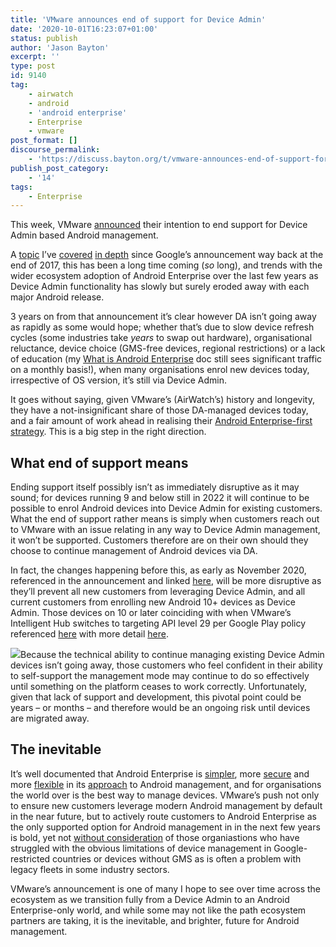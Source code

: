 ```yaml
---
title: 'VMware announces end of support for Device Admin'
date: '2020-10-01T16:23:07+01:00'
status: publish
author: 'Jason Bayton'
excerpt: ''
type: post
id: 9140
tag:
    - airwatch
    - android
    - 'android enterprise'
    - Enterprise
    - vmware
post_format: []
discourse_permalink:
    - 'https://discuss.bayton.org/t/vmware-announces-end-of-support-for-device-admin/389'
publish_post_category:
    - '14'
tags:
    - Enterprise
---
```

This week, VMware [announced](https://kb.vmware.com/s/article/80971?lang=en_US&queryTerm=device+admin) their intention to end support for Device Admin based Android management.

A [topic](/2017/12/google-is-deprecating-device-admin-in-favour-of-android-enterprise/) I’ve [covered](/android/infobyte-did-you-know-device-admin-deprecation/) [in depth](/android/android-enterprise-vs-device-administrator-legacy-enrolment/) since Google’s announcement way back at the end of 2017, this has been a long time coming (*so* long), and trends with the wider ecosystem adoption of Android Enterprise over the last few years as Device Admin functionality has slowly but surely eroded away with each major Android release.

3 years on from that announcement it’s clear however DA isn’t going away as rapidly as some would hope; whether that’s due to slow device refresh cycles (some industries take *years* to swap out hardware), organisational reluctance, device choice (GMS-free devices, regional restrictions) or a lack of education (my [What is Android Enterprise](/android/what-is-android-enterprise-and-why-is-it-used/) doc still sees significant traffic on a monthly basis!), when many organisations enrol new devices today, irrespective of OS version, it’s still via Device Admin.

It goes without saying, given VMware’s (AirWatch’s) history and longevity, they have a not-insignificant share of those DA-managed devices today, and a fair amount of work ahead in realising their [Android Enterprise-first strategy](https://blogs.vmware.com/euc/2017/12/android-enterprise-front-center.html). This is a big step in the right direction.

What end of support means
-------------------------

Ending support itself possibly isn’t as immediately disruptive as it may sound; for devices running 9 and below still in 2022 it will continue to be possible to enrol Android devices into Device Admin for existing customers. What the end of support rather means is simply when customers reach out to VMware with an issue relating in any way to Device Admin management, it won’t be supported. Customers therefore are on their own should they choose to continue management of Android devices via DA.

In fact, the changes happening before this, as early as November 2020, referenced in the announcement and linked [here](https://kb.vmware.com/s/article/79206?lang=en_US), will be more disruptive as they’ll prevent all new customers from leveraging Device Admin, and all current customers from enrolling new Android 10+ devices as Device Admin. Those devices on 10 or later coinciding with when VMware’s Intelligent Hub switches to targeting API level 29 per Google Play policy referenced [here](https://developer.android.com/distribute/play-policies) with more detail [here](https://developer.android.com/distribute/best-practices/develop/target-sdk).

![](https://bucket.bayton.uk-lon1.upcloudobjects.com/uploads/2020/09/20200930_180257.jpg)Because the technical ability to continue managing existing Device Admin devices isn’t going away, those customers who feel confident in their ability to self-support the management mode may continue to do so effectively until something on the platform ceases to work correctly. Unfortunately, given that lack of support and development, this pivotal point could be years – or months – and therefore would be an ongoing risk until devices are migrated away.

The inevitable 
---------------

It’s well documented that Android Enterprise is [simpler](/android/what-is-android-enterprise-and-why-is-it-used/), more [secure](/android/gartner-comparison-of-security-controls-for-mobile-devices-2019/) and more [flexible](/android/infobyte-did-you-know-android-enterprise-work-managed-provisioning-methods/) in its [approach](/android/considerations-for-choosing-android-in-the-enterprise/) to Android management, and for organisations the world over is the best way to manage devices. VMware’s push not only to ensure new customers leverage modern Android management by default in the near future, but to actively route customers to Android Enterprise as the only supported option for Android management in in the next few years is bold, yet not [without consideration](/2019/08/vmware-ws1-uem-1908-supports-android-enterprise-enrolments-on-closed-networks-and-aosp-devices/) of those organiastions who have struggled with the obvious limitations of device management in Google-restricted countries or devices without GMS as is often a problem with legacy fleets in some industry sectors.

VMware’s announcement is one of many I hope to see over time across the ecosystem as we transition fully from a Device Admin to an Android Enterprise-only world, and while some may not like the path ecosystem partners are taking, it is the inevitable, and brighter, future for Android management.